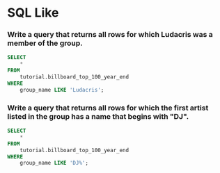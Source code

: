 # SQL Like

### Write a query that returns all rows for which Ludacris was a member of the group.
```sql
SELECT 
    *
FROM
    tutorial.billboard_top_100_year_end
WHERE
    group_name LIKE 'Ludacris';
```

### Write a query that returns all rows for which the first artist listed in the group has a name that begins with "DJ".
```sql
SELECT
    *
FROM
    tutorial.billboard_top_100_year_end
WHERE
    group_name LIKE 'DJ%';
```

